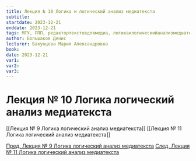 ```yaml
---
title: Лекция № 10 Логика и логический анализ медиатекста
subtitle:
startdate: 2023-12-21
enddate: 2023-12-21
tags: МГУ, ППП, редактортекстовдлямедиа, логикаилогическийанализмедиатекста
author: Большаков Денис
lecturer: Бакунцева Мария Александровна
book:
date: 2023-12-21
var1:
var2:
var3:
---
```

# Лекция № 10 Логика логический анализ медиатекста


[[Лекция № 9 Логика логический анализ медиатекста]]    [[Лекция № 11 Логика логический анализ медиатекста]]

[Пред. Лекция № 9 Логика логический анализ медиатекста](https://github.com/denisbolshakoff/MSU/blob/main/Логика%20логический%20анализ%20медиатекста/Лекция%20№%209%20Логика%20логический%20анализ%20медиатекста.md)      [След. Лекция № 11 Логика логический анализ медиатекста](https://github.com/denisbolshakoff/MSU/blob/main/Логика%20логический%20анализ%20медиатекста/Лекция%20№%2011%20Логика%20логический%20анализ%20медиатекста.md)